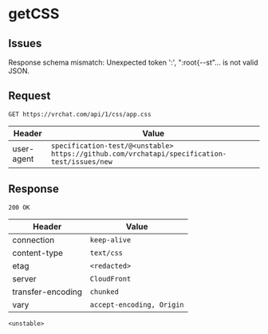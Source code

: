 # getCSS

## Issues
Response schema mismatch:
Unexpected token ':', ":root{--st"... is not valid JSON.
## Request
`GET https://vrchat.com/api/1/css/app.css`

| Header | Value |
| ------ | ----- |
| user-agent | `specification-test/@<unstable> https://github.com/vrchatapi/specification-test/issues/new` |


## Response
`200 OK`

| Header | Value |
| ------ | ----- |
| connection | `keep-alive` |
| content-type | `text/css` |
| etag | `<redacted>` |
| server | `CloudFront` |
| transfer-encoding | `chunked` |
| vary | `accept-encoding, Origin` |

```jsonc
<unstable>
```
